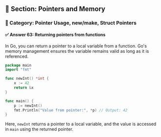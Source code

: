 ## 📘 Section: Pointers and Memory  
### 🔹 Category: Pointer Usage, new/make, Struct Pointers  
#### ✅ Answer 63: Returning pointers from functions

In Go, you can return a pointer to a local variable from a function. Go's memory management ensures the variable remains valid as long as it is referenced.

```go
package main
import "fmt"

func newInt() *int {
    x := 42
    return &x
}

func main() {
    p := newInt()
    fmt.Println("Value from pointer:", *p) // Output: 42
}
```

Here, `newInt` returns a pointer to a local variable, and the value is accessed in `main` using the returned pointer.
